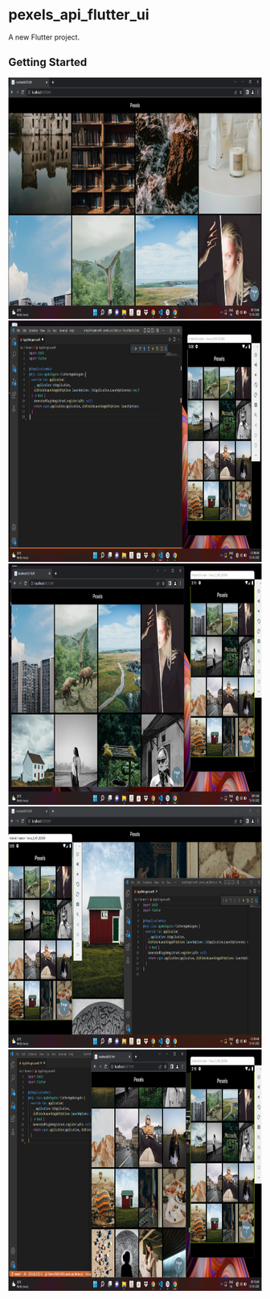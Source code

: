 # pexels_api_flutter_ui

A new Flutter project.

## Getting Started

<!DOCTYPE html>
<html lang="en">
<head>
    <meta charset="UTF-8">
    <meta http-equiv="X-UA-Compatible" content="IE=edge">
    <meta name="viewport" content="width=device-width, initial-scale=1.0">
    <title>Code ScreenShots</title>
</head>
<body>
    <img src="assets\screenshots\Screenshot (9).png" alt="loading..." style="width:1080px;height:480px";>
    <img src="assets\screenshots\Screenshot (7).png" alt="loading..." width="1080" height="480">
    <img src="assets\screenshots\Screenshot (8).png" alt="loading..." width="1080" height="480">
    <img src="assets\screenshots\Screenshot (5).png" alt="loading..." width="1080" height="480">
    <img src="assets\screenshots\Screenshot (11).png"alt="loading..." width="1080" height="480">
</body>
</html>
<!-- This project is a starting point for a Flutter application.

A few resources to get you started if this is your first Flutter project:

- [Lab: Write your first Flutter app](https://docs.flutter.dev/get-started/codelab)
- [Cookbook: Useful Flutter samples](https://docs.flutter.dev/cookbook)

For help getting started with Flutter development, view the
[online documentation](https://docs.flutter.dev/), which offers tutorials,
samples, guidance on mobile development, and a full API reference. -->
